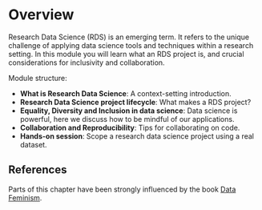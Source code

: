 # Overview

Research Data Science (RDS) is an emerging term. It refers to the unique challenge of applying data science tools and techniques within a research setting. In this module you will learn what an RDS project is, and crucial considerations for inclusivity and collaboration.

Module structure:

-  **What is Research Data Science**: A context-setting introduction.
-  **Research Data Science project lifecycle**: What makes a RDS project? 
-  **Equality, Diversity and Inclusion in data science**: Data science is powerful, here we discuss how to be mindful of our applications.
-  **Collaboration and Reproducibility**: Tips for collaborating on code. 
-  **Hands-on session**: Scope a research data science project using a real dataset.

## References 

Parts of this chapter
have been strongly influenced by the book [Data
Feminism](https://data-feminism.mitpress.mit.edu/).

